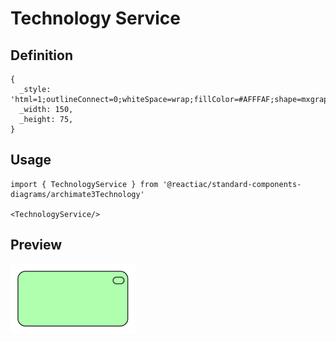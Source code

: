# Technology Service

## Definition

```
{
  _style: 'html=1;outlineConnect=0;whiteSpace=wrap;fillColor=#AFFFAF;shape=mxgraph.archimate3.application;appType=serv;archiType=rounded',
  _width: 150,
  _height: 75,
}
```

## Usage

```
import { TechnologyService } from '@reactiac/standard-components-diagrams/archimate3Technology'

<TechnologyService/>
```

## Preview

<img src="./technology-service.png" width="200"/>
